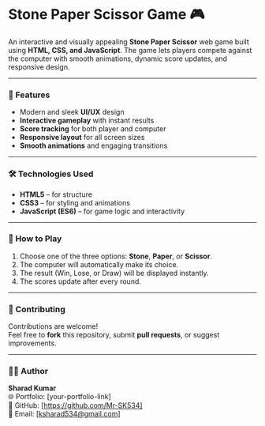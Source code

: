 # Stone Paper Scissor Game 🎮  

An interactive and visually appealing **Stone Paper Scissor** web game built using **HTML, CSS, and JavaScript**. The game lets players compete against the computer with smooth animations, dynamic score updates, and responsive design.

---

### 🧩 Features
- Modern and sleek **UI/UX** design  
- **Interactive gameplay** with instant results  
- **Score tracking** for both player and computer  
- **Responsive layout** for all screen sizes  
- **Smooth animations** and engaging transitions  

---

### 🛠️ Technologies Used
- **HTML5** – for structure  
- **CSS3** – for styling and animations  
- **JavaScript (ES6)** – for game logic and interactivity  

---

### 🚀 How to Play
1. Choose one of the three options: **Stone**, **Paper**, or **Scissor**.  
2. The computer will automatically make its choice.  
3. The result (Win, Lose, or Draw) will be displayed instantly.  
4. The scores update after every round.  


---

### 🤝 Contributing
Contributions are welcome!  
Feel free to **fork** this repository, submit **pull requests**, or suggest improvements.

---

### 🧑‍💻 Author
**Sharad Kumar**  
🌐 Portfolio: [your-portfolio-link]  
💼 GitHub: [https://github.com/Mr-SK534]  
📧 Email: [ksharad534@gmail.com]

